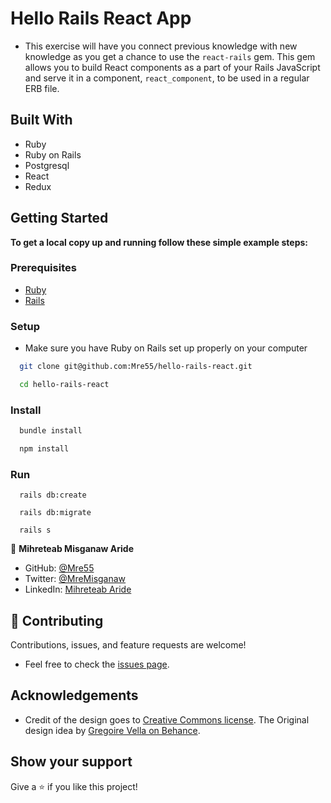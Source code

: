 # Hello Rails React App

- This exercise will have you connect previous knowledge with new knowledge as you get a chance to use the `react-rails` gem. This gem allows you to build React components as a part of your Rails JavaScript and serve it in a component, `react_component`, to be used in a regular ERB file.


## Built With

- Ruby
- Ruby on Rails
- Postgresql
- React
- Redux

## Getting Started

**To get a local copy up and running follow these simple example steps:**

### Prerequisites

- [Ruby](https://www.ruby-lang.org/en/)
- [Rails](https://gorails.com/)

### Setup

- Make sure you have Ruby on Rails set up properly on your computer

``` sh 
  git clone git@github.com:Mre55/hello-rails-react.git
``` 
``` sh 
  cd hello-rails-react
```

### Install

```sh
  bundle install
```

```sh
  npm install
```
### Run

```
  rails db:create
```

```
  rails db:migrate
```

```
  rails s
```


👤 **Mihreteab Misganaw Aride**

- GitHub: [@Mre55](https://github.com/Mre55)
- Twitter: [@MreMisganaw](https://twitter.com/MreMisganaw)
- LinkedIn: [Mihreteab Aride](https://www.linkedin.com/in/mihreteab-aride-86249812b/)

## 🤝 Contributing

Contributions, issues, and feature requests are welcome!

- Feel free to check the [issues page](https://github.com/Mre55/ror-blog-app/issues).

## Acknowledgements

- Credit of the design goes to [Creative Commons license](https://creativecommons.org/licenses/by-nc/4.0/). The Original design idea by [Gregoire Vella on Behance](https://www.behance.net/gregoirevella).

## Show your support

Give a ⭐️ if you like this project!
